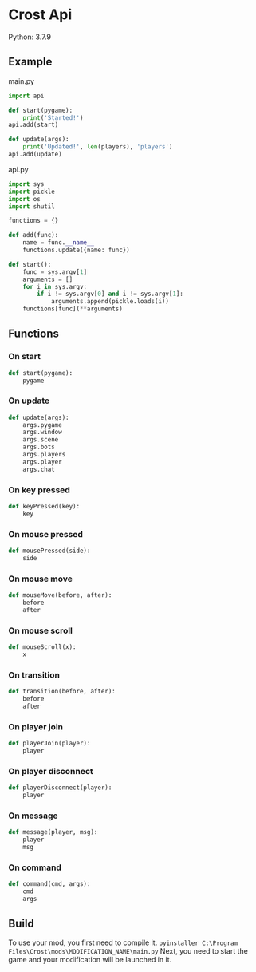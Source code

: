 # Crost Api
Python: 3.7.9
## Example
main.py
``` python
import api

def start(pygame):
    print('Started!')
api.add(start)

def update(args):
    print('Updated!', len(players), 'players')
api.add(update)
```
api.py
``` python
import sys
import pickle
import os
import shutil

functions = {}

def add(func):
    name = func.__name__
    functions.update({name: func})

def start():
    func = sys.argv[1]
    arguments = []
    for i in sys.argv:
        if i != sys.argv[0] and i != sys.argv[1]:
            arguments.append(pickle.loads(i))
    functions[func](**arguments)
```
## Functions
### On start
``` python
def start(pygame):
    pygame
```
### On update
``` python
def update(args):
    args.pygame
    args.window
    args.scene
    args.bots
    args.players
    args.player
    args.chat
```
### On key pressed
``` python
def keyPressed(key):
    key
```
### On mouse pressed
``` python
def mousePressed(side):
    side
```
### On mouse move
``` python
def mouseMove(before, after):
    before
    after
```
### On mouse scroll
``` python
def mouseScroll(x):
    x
```
### On transition
``` python
def transition(before, after):
    before
    after
```
### On player join
``` python
def playerJoin(player):
    player
```
### On player disconnect
``` python
def playerDisconnect(player):
    player
```
### On message
``` python
def message(player, msg):
    player
    msg
```
### On command
``` python
def command(cmd, args):
    cmd
    args
```
## Build
To use your mod, you first need to compile it.
`
pyinstaller C:\Program Files\Crost\mods\MODIFICATION_NAME\main.py
`
Next, you need to start the game and your modification will be launched in it.

